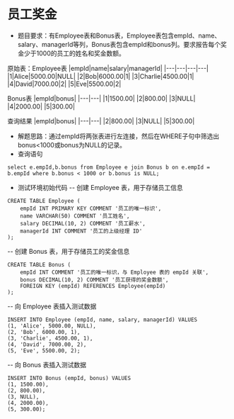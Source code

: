 # 员工奖金
* 题目要求：有Employee表和Bonus表，Employee表包含empId、name、salary、managerId等列，Bonus表包含empId和bonus列。要求报告每个奖金少于1000的员工的姓名和奖金数额。

原始表：Employee表
|empId|name|salary|managerId|
|---|---|---|---|
|1|Alice|5000.00|NULL|
|2|Bob|6000.00|1|
|3|Charlie|4500.00|1|
|4|David|7000.00|2|
|5|Eve|5500.00|2|

Bonus表
|empId|bonus|
|---|---|
|1|1500.00|
|2|800.00|
|3|NULL|
|4|2000.00|
|5|300.00|


查询结果
|empId|bonus|
|---|---|
|2|800.00|
|3|NULL|
|5|300.00|

* 解题思路：通过empId将两张表进行左连接，然后在WHERE子句中筛选出bonus<1000或bonus为NULL的记录。
* 查询语句
```
select e.empId,b.bonus from Employee e join Bonus b on e.empId = b.empId where b.bonus < 1000 or b.bonus is NULL;
```
* 测试环境初始代码
-- 创建 Employee 表，用于存储员工信息
```
CREATE TABLE Employee (
    empId INT PRIMARY KEY COMMENT '员工的唯一标识',
    name VARCHAR(50) COMMENT '员工姓名',
    salary DECIMAL(10, 2) COMMENT '员工薪水',
    managerId INT COMMENT '员工的上级经理 ID'
);
```

-- 创建 Bonus 表，用于存储员工的奖金信息
```
CREATE TABLE Bonus (
    empId INT COMMENT '员工的唯一标识，与 Employee 表的 empId 关联',
    bonus DECIMAL(10, 2) COMMENT '员工获得的奖金数额',
    FOREIGN KEY (empId) REFERENCES Employee(empId)
);
```

-- 向 Employee 表插入测试数据
```
INSERT INTO Employee (empId, name, salary, managerId) VALUES
(1, 'Alice', 5000.00, NULL),
(2, 'Bob', 6000.00, 1),
(3, 'Charlie', 4500.00, 1),
(4, 'David', 7000.00, 2),
(5, 'Eve', 5500.00, 2);
```

-- 向 Bonus 表插入测试数据
```
INSERT INTO Bonus (empId, bonus) VALUES
(1, 1500.00),
(2, 800.00),
(3, NULL),
(4, 2000.00),
(5, 300.00);
```